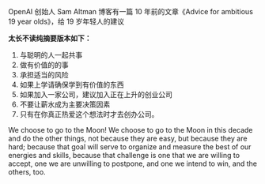 OpenAI 创始人 Sam Altman 博客有一篇 10 年前的文章《Advice for ambitious 19 year olds》，给 19 岁年轻人的建议

**太长不读纯摘要版本如下：**
1. 与聪明的人一起共事
2. 做有价值的的事
3. 承担适当的风险 
4. 如果上学请确保学到有价值的东西
5. 如果加入一家公司，建议加入正在上升的创业公司 
6. 不要让薪水成为主要决策因素
7. 只有在你真正热爱这个想法时才去创办公司。


We choose to go to the Moon! We choose to go to the Moon in this decade and do the other things, not because they are easy, but because they are hard; because that goal will serve to organize and measure the best of our energies and skills, because that challenge is one that we are willing to accept, one we are unwilling to postpone, and one we intend to win, and the others, too.